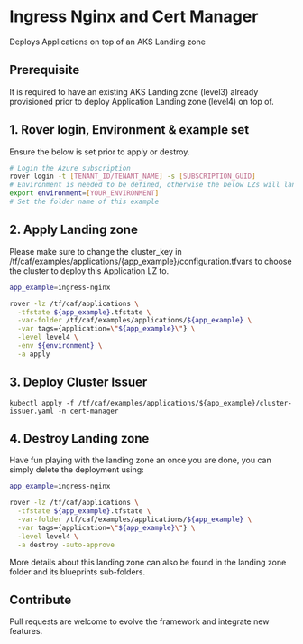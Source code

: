 # Ingress Nginx and Cert Manager

Deploys Applications on top of an AKS Landing zone

## Prerequisite
It is required to have an existing AKS Landing zone (level3) already provisioned prior to deploy Application Landing zone (level4) on top of.

## 1. Rover login, Environment & example set
Ensure the below is set prior to apply or destroy.
```bash
# Login the Azure subscription
rover login -t [TENANT_ID/TENANT_NAME] -s [SUBSCRIPTION_GUID]
# Environment is needed to be defined, otherwise the below LZs will land into sandpit which someone else is working on
export environment=[YOUR_ENVIRONMENT]
# Set the folder name of this example
```
## 2. Apply Landing zone

Please make sure to change the cluster_key in /tf/caf/examples/applications/{app_example}/configuration.tfvars to choose the cluster to deploy this Application LZ to.

```bash
app_example=ingress-nginx

rover -lz /tf/caf/applications \
  -tfstate ${app_example}.tfstate \
  -var-folder /tf/caf/examples/applications/${app_example} \
  -var tags={application=\"${app_example}\"} \
  -level level4 \
  -env ${environment} \
  -a apply
```

## 3. Deploy Cluster Issuer
```
kubectl apply -f /tf/caf/examples/applications/${app_example}/cluster-issuer.yaml -n cert-manager
```

## 4. Destroy Landing zone
Have fun playing with the landing zone an once you are done, you can simply delete the deployment using:

```bash
app_example=ingress-nginx

rover -lz /tf/caf/applications \
  -tfstate ${app_example}.tfstate \
  -var-folder /tf/caf/examples/applications/${app_example} \
  -var tags={application=\"${app_example}\"} \
  -level level4 \
  -a destroy -auto-approve
```

More details about this landing zone can also be found in the landing zone folder and its blueprints sub-folders.

## Contribute

Pull requests are welcome to evolve the framework and integrate new features.

